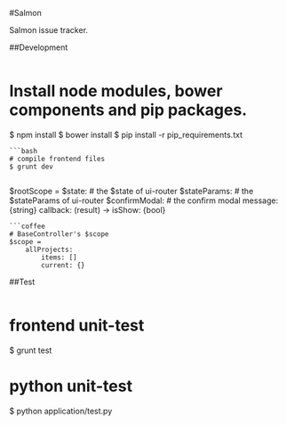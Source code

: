 #Salmon

Salmon issue tracker.



##Development
>```bash
# Install node modules, bower components and pip packages.
$ npm install
$ bower install
$ pip install -r pip_requirements.txt
```
```bash
# compile frontend files
$ grunt dev
```

>```coffee
$rootScope =
    $state:
        # the $state of ui-router
    $stateParams:
        # the $stateParams of ui-router
    $confirmModal:
        # the confirm modal
        message: {string}
        callback: (result) ->
        isShow: {bool}
```
```coffee
# BaseController's $scope
$scope =
    allProjects:
        items: []
        current: {}
```



##Test
>```bash
# frontend unit-test
$ grunt test
# python unit-test
$ python application/test.py
```
